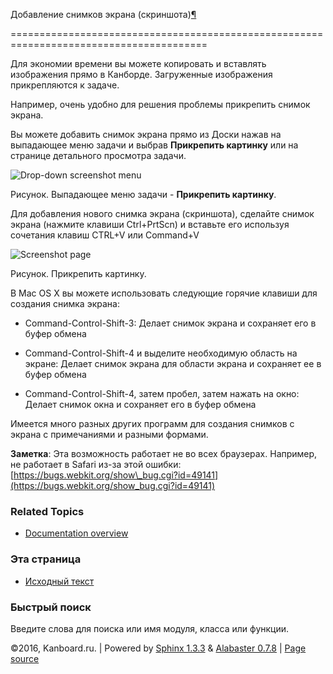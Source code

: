 Добавление снимков экрана (скриншота)[¶](#adding-screenshots "Ссылка на этот заголовок")

========================================================================================



Для экономии времени вы можете копировать и вставлять изображения прямо в Канборде. Загруженные изображения прикрепляются к задаче.



Например, очень удобно для решения проблемы прикрепить снимок экрана.



Вы можете добавить снимок экрана прямо из Доски нажав на выпадающее меню задачи и выбрав **Прикрепить картинку** или на странице детального просмотра задачи.



![Drop-down screenshot menu](https://kanboard.net/screenshots/documentation/dropdown-screenshot.png)



Рисунок. Выпадающее меню задачи - **Прикрепить картинку**.



Для добавления нового снимка экрана (скриншота), сделайте снимок экрана (нажмите клавиши Ctrl+PrtScn) и вставьте его используя сочетания клавиш CTRL+V или Command+V



![Screenshot page](https://kanboard.net/screenshots/documentation/task-screenshot.png)



Рисунок. Прикрепить картинку.



В Mac OS X вы можете использовать следующие горячие клавиши для создания снимка экрана:



-   Command-Control-Shift-3: Делает снимок экрана и сохраняет его в буфер обмена



-   Command-Control-Shift-4 и выделите необходимую область на экране: Делает снимок экрана для области экрана и сохраняет ее в буфер обмена



-   Command-Control-Shift-4, затем пробел, затем нажать на окно: Делает снимок окна и сохраняет его в буфер обмена



Имеется много разных других программ для создания снимков с экрана с примечаниями и разными формами.



**Заметка**: Эта возможность работает не во всех браузерах. Например, не работает в Safari из-за этой ошибки: [https://bugs.webkit.org/show\_bug.cgi?id=49141](https://bugs.webkit.org/show_bug.cgi?id=49141)



### Related Topics



-   [Documentation overview](index.markdown)



### Эта страница



-   [Исходный текст](_sources/screenshots.txt)



### Быстрый поиск



Введите слова для поиска или имя модуля, класса или функции.



©2016, Kanboard.ru. | Powered by [Sphinx 1.3.3](http://sphinx-doc.org/) & [Alabaster 0.7.8](https://github.com/bitprophet/alabaster) | [Page source](_sources/screenshots.txt)

